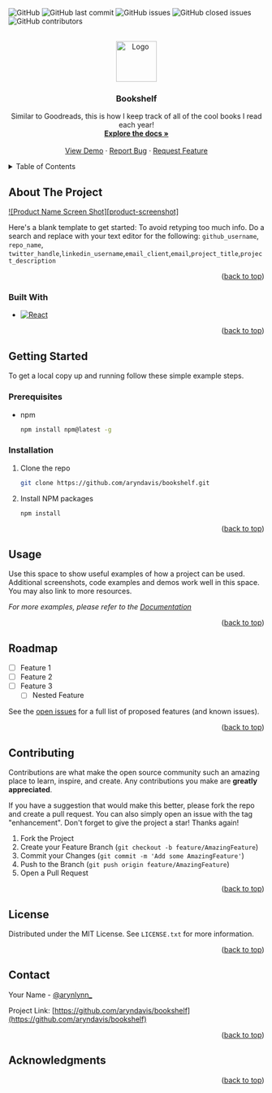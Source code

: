 
<!-- PROJECT SHIELDS -->
<!--
*** I'm using markdown "reference style" links for readability.
*** Reference links are enclosed in brackets [ ] instead of parentheses ( ).
*** See the bottom of this document for the declaration of the reference variables
*** for contributors-url, forks-url, etc. This is an optional, concise syntax you may use.
*** https://www.markdownguide.org/basic-syntax/#reference-style-links
-->
![GitHub](https://img.shields.io/github/license/aryndavis/bookshelf)
![GitHub last commit](https://img.shields.io/github/last-commit/aryndavis/bookshelf)
![GitHub issues](https://img.shields.io/github/issues-raw/aryndavis/bookshelf)
![GitHub closed issues](https://img.shields.io/github/issues-closed-raw/aryndavis/bookshelf)
![GitHub contributors](https://img.shields.io/github/contributors/aryndavis/bookshelf)

<!-- PROJECT LOGO -->
<br />
<div align="center">
  <a href="https://github.com/aryndavis/bookshelf">
    <img src="images/logo.png" alt="Logo" width="80" height="80">
  </a>

<h3 align="center">Bookshelf</h3>

  <p align="center">
    Similar to Goodreads, this is how I keep track of all of the cool books I read each year!
    <br />
    <a href="https://github.com/aryndavis/bookshelf"><strong>Explore the docs »</strong></a>
    <br />
    <br />
    <a href="https://github.com/aryndavis/bookshelf">View Demo</a>
    ·
    <a href="https://github.com/aryndavis/bookshelf/issues">Report Bug</a>
    ·
    <a href="https://github.com/aryndavis/bookshelf/issues">Request Feature</a>
  </p>
</div>

<!-- TABLE OF CONTENTS -->
<details>
  <summary>Table of Contents</summary>
  <ol>
    <li>
      <a href="#about-the-project">About The Project</a>
      <ul>
        <li><a href="#built-with">Built With</a></li>
      </ul>
    </li>
    <li>
      <a href="#getting-started">Getting Started</a>
      <ul>
        <li><a href="#prerequisites">Prerequisites</a></li>
        <li><a href="#installation">Installation</a></li>
      </ul>
    </li>
    <li><a href="#usage">Usage</a></li>
    <li><a href="#roadmap">Roadmap</a></li>
    <li><a href="#contributing">Contributing</a></li>
    <li><a href="#license">License</a></li>
    <li><a href="#contact">Contact</a></li>
    <li><a href="#acknowledgments">Acknowledgments</a></li>
  </ol>
</details>

<!-- ABOUT THE PROJECT -->
## About The Project

[![Product Name Screen Shot][product-screenshot]](https://example.com)

Here's a blank template to get started: To avoid retyping too much info. Do a search and replace with your text editor for the following: `github_username`, `repo_name`, `twitter_handle`,`linkedin_username`,`email_client`,`email`,`project_title`,`project_description`

<p align="right">(<a href="#readme-top">back to top</a>)</p>

### Built With

* [![React][React.js]][React-url]

<p align="right">(<a href="#readme-top">back to top</a>)</p>

<!-- GETTING STARTED -->
## Getting Started

To get a local copy up and running follow these simple example steps.

### Prerequisites


* npm

  ```sh
  npm install npm@latest -g
  ```

### Installation

1. Clone the repo

   ```sh
   git clone https://github.com/aryndavis/bookshelf.git
   ```

2. Install NPM packages

   ```sh
   npm install
   ```

<p align="right">(<a href="#readme-top">back to top</a>)</p>

<!-- USAGE EXAMPLES -->
## Usage

Use this space to show useful examples of how a project can be used. Additional screenshots, code examples and demos work well in this space. You may also link to more resources.

_For more examples, please refer to the [Documentation](https://example.com)_

<p align="right">(<a href="#readme-top">back to top</a>)</p>

<!-- ROADMAP -->
## Roadmap

* [ ] Feature 1
* [ ] Feature 2
* [ ] Feature 3
  * [ ] Nested Feature

See the [open issues](https://github.com/aryndavis/bookshelf/issues) for a full list of proposed features (and known issues).

<p align="right">(<a href="#readme-top">back to top</a>)</p>

<!-- CONTRIBUTING -->
## Contributing

Contributions are what make the open source community such an amazing place to learn, inspire, and create. Any contributions you make are **greatly appreciated**.

If you have a suggestion that would make this better, please fork the repo and create a pull request. You can also simply open an issue with the tag "enhancement".
Don't forget to give the project a star! Thanks again!

1. Fork the Project
2. Create your Feature Branch (`git checkout -b feature/AmazingFeature`)
3. Commit your Changes (`git commit -m 'Add some AmazingFeature'`)
4. Push to the Branch (`git push origin feature/AmazingFeature`)
5. Open a Pull Request

<p align="right">(<a href="#readme-top">back to top</a>)</p>

<!-- LICENSE -->
## License

Distributed under the MIT License. See `LICENSE.txt` for more information.

<p align="right">(<a href="#readme-top">back to top</a>)</p>

<!-- CONTACT -->
## Contact

Your Name - [@arynlynn_](https://twitter.com/arynlynn_) 

Project Link: [https://github.com/aryndavis/bookshelf](https://github.com/aryndavis/bookshelf)

<p align="right">(<a href="#readme-top">back to top</a>)</p>

<!-- ACKNOWLEDGMENTS -->
## Acknowledgments


<p align="right">(<a href="#readme-top">back to top</a>)</p>

<!-- MARKDOWN LINKS & IMAGES -->
<!-- https://www.markdownguide.org/basic-syntax/#reference-style-links -->
[contributors-shield]: https://img.shields.io/github/contributors/aryndavis/bookshelf.svg?style=for-the-badge
[contributors-url]: https://github.com/aryndavis/bookshelf/graphs/contributors
[forks-shield]: https://img.shields.io/github/forks/aryndavis/bookshelf.svg?style=for-the-badge
[forks-url]: https://github.com/aryndavis/bookshelf/network/members
[stars-shield]: https://img.shields.io/github/stars/aryndavis/bookshelf.svg?style=for-the-badge
[stars-url]: https://github.com/aryndavis/bookshelf/stargazers
[issues-shield]: https://img.shields.io/github/issues/aryndavis/bookshelf.svg?style=for-the-badge
[issues-url]: https://github.com/aryndavis/bookshelf/issues
[license-shield]: https://img.shields.io/github/license/aryndavis/bookshelf.svg?style=for-the-badge
[license-url]: https://github.com/aryndavis/bookshelf/blob/master/LICENSE.txt
[linkedin-shield]: https://img.shields.io/badge/-LinkedIn-black.svg?style=for-the-badge&logo=linkedin&colorB=555
[linkedin-url]: https://linkedin.com/in/aryn-davis
[React.js]: https://img.shields.io/badge/React-20232A?style=for-the-badge&logo=react&logoColor=61DAFB
[React-url]: https://reactjs.org/